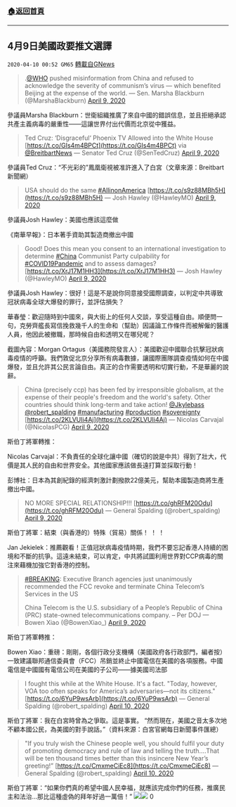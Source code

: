 ###  [:house:返回首頁](https://github.com/ourhimalayas/txt)
---

## 4月9日美國政要推文選譯
`2020-04-10 00:52 GM65` [轉載自GNews](https://gnews.org/zh-hant/168016/)

> .[@WHO](https://twitter.com/WHO?ref_src=twsrc%5Etfw) pushed misinformation from China and refused to acknowledge the severity of communism’s virus — which benefited Beijing at the expense of the world.
> — Sen. Marsha Blackburn (@MarshaBlackburn) [April 9, 2020](https://twitter.com/MarshaBlackburn/status/1248317269421232130?ref_src=twsrc%5Etfw)

參議員Marsha Blackburn：世衛組織推廣了來自中國的錯誤信息，並且拒絕承認共產主義病毒的嚴重性——這讓世界付出代價而北京從中獲益。

> Ted Cruz: ‘Disgraceful‘ Phoenix TV Allowed into the White House [https://t.co/GIs4m4BPCt](https://t.co/GIs4m4BPCt) via [@BreitbartNews](https://twitter.com/BreitbartNews?ref_src=twsrc%5Etfw)
> — Senator Ted Cruz (@SenTedCruz) [April 9, 2020](https://twitter.com/SenTedCruz/status/1248317626599772160?ref_src=twsrc%5Etfw)

參議員Ted Cruz：“不光彩的”鳳凰衛視被准許進入了白宮（文章來源：Breitbart新聞網）

> USA should do the same [#AllinonAmerica](https://twitter.com/hashtag/AllinonAmerica?src=hash&amp;ref_src=twsrc%5Etfw) [https://t.co/s9z88MBh5H](https://t.co/s9z88MBh5H)
> — Josh Hawley (@HawleyMO) [April 9, 2020](https://twitter.com/HawleyMO/status/1248244759514058752?ref_src=twsrc%5Etfw)

參議員Josh Hawley：美國也應該這麼做

《南華早報》：日本著手資助其製造商撤出中國

> Good! Does this mean you consent to an international investigation to determine [#China](https://twitter.com/hashtag/China?src=hash&amp;ref_src=twsrc%5Etfw) Communist Party culpability for [#COVID19Pandemic](https://twitter.com/hashtag/COVID19Pandemic?src=hash&amp;ref_src=twsrc%5Etfw) and to assess damages? [https://t.co/XrJ17M1HH3](https://t.co/XrJ17M1HH3)
> — Josh Hawley (@HawleyMO) [April 9, 2020](https://twitter.com/HawleyMO/status/1248273020646539272?ref_src=twsrc%5Etfw)

參議員Josh Hawley：很好！這是不是說你同意接受國際調查，以判定中共導致冠狀病毒全球大爆發的罪行，並評估損失？

華春瑩：歡迎隨時到中國來，與大街上的任何人交談，享受這種自由。順便問一句，克勞齊艦長寫信挽救幾千人的生命和（幫助）因議論工作條件而被解僱的醫護人員，他因此被撤職，那時候自由和透明又在哪兒呢？

截圖內容：Morgan Ortagus（美國務院發言人）：美國歡迎中國聯合抗擊冠狀病毒疫情的呼籲。我們敦促北京分享所有病毒數據，讓國際團隊調查疫情如何在中國爆發，並且允許其公民言論自由。真正的合作需要透明和切實行動，不是華麗的說辭。

> China (precisely ccp) has been fed by irresponsible globalism, at the expense of their people's freedom and the world's safety. Other countries should think long-term and take action! [@Jkylebass](https://twitter.com/Jkylebass?ref_src=twsrc%5Etfw) [@robert\_spalding](https://twitter.com/robert_spalding?ref_src=twsrc%5Etfw) [#manufacturing](https://twitter.com/hashtag/manufacturing?src=hash&amp;ref_src=twsrc%5Etfw) [#production](https://twitter.com/hashtag/production?src=hash&amp;ref_src=twsrc%5Etfw) [#sovereignty](https://twitter.com/hashtag/sovereignty?src=hash&amp;ref_src=twsrc%5Etfw) [https://t.co/2KLVUIi4Aj](https://t.co/2KLVUIi4Aj)
> — Nicolas Carvajal (@NicolasPCG) [April 9, 2020](https://twitter.com/NicolasPCG/status/1248226545375870977?ref_src=twsrc%5Etfw)

斯伯丁將軍轉推：

Nicolas Carvajal：不負責任的全球化讓中國（確切的說是中共）得到了壯大，代價是其人民的自由和世界安全。其他國家應該做長遠打算並採取行動！

彭博社：日本為其創紀錄的經濟刺激計劃撥款22億美元，幫助本國製造商將生產撤出中國。

> NO MORE SPECIAL RELATIONSHIP!!! [https://t.co/ghRFM20Odu](https://t.co/ghRFM20Odu)
> — General Spalding (@robert\_spalding) [April 9, 2020](https://twitter.com/robert_spalding/status/1248274648854417409?ref_src=twsrc%5Etfw)

斯伯丁將軍：結束（與香港的）特殊（貿易）關係！ ！ ！

Jan Jekielek：推薦觀看！正值冠狀病毒疫情時期，我們不要忘記香港人持續的困境和不斷的抗爭。這遠未結束，可以肯定，中共將試圖利用世界對CCP病毒的關注來藉機加強它對香港的控制。

> [#BREAKING](https://twitter.com/hashtag/BREAKING?src=hash&amp;ref_src=twsrc%5Etfw): Executive Branch agencies just unanimously recommended the FCC revoke and terminate China Telecom’s Services in the US 
> 
> China Telecom is the U.S. subsidiary of a People’s Republic of China (PRC) state-owned telecommunications company. – Per DOJ
> — Bowen Xiao (@BowenXiao\_) [April 9, 2020](https://twitter.com/BowenXiao_/status/1248329631977144324?ref_src=twsrc%5Etfw)

斯伯丁將軍轉推：

Bowen Xiao：重磅：剛剛，各個行政分支機構（美國政府各行政部門，編者按）一致建議聯邦通信委員會（FCC）吊銷並終止中國電信在美國的各項服務。中國電信是中國國有電信公司在美國的子公司——據美國司法部

> I fought this while at the White House. It's a fact. "Today, however, VOA too often speaks for America’s adversaries—not its citizens." [https://t.co/6YuP9wsArb](https://t.co/6YuP9wsArb)
> — General Spalding (@robert\_spalding) [April 10, 2020](https://twitter.com/robert_spalding/status/1248415960140107776?ref_src=twsrc%5Etfw)

斯伯丁將軍：我在白宮時曾為之爭取。這是事實。 “然而現在，美國之音太多次地不顧本國公民，為美國的對手說話。”（資料來源：白宮官網每日新聞事件匯總）

> "If you truly wish the Chinese people well, you should fulfil your duty of promoting democracy and rule of law and telling the truth….That will be ten thousand times better than this insincere New Year’s greeting!” [https://t.co/CmxmeCiEc8](https://t.co/CmxmeCiEc8)
> — General Spalding (@robert\_spalding) [April 10, 2020](https://twitter.com/robert_spalding/status/1248420043982925824?ref_src=twsrc%5Etfw)

斯伯丁將軍：“如果你們真的希望中國人民幸福，就應該完成你們的任務，推廣民主和法治…那比這種虛偽的拜年好過一萬倍！”
![](https://s3.amazonaws.com/gnews-media-offload/wp-content/uploads/2020/04/10005207/image0.png-1.jpeg)![](https://s3.amazonaws.com/gnews-media-offload/wp-content/uploads/2020/04/10005019/ccpvirus.png)
0
